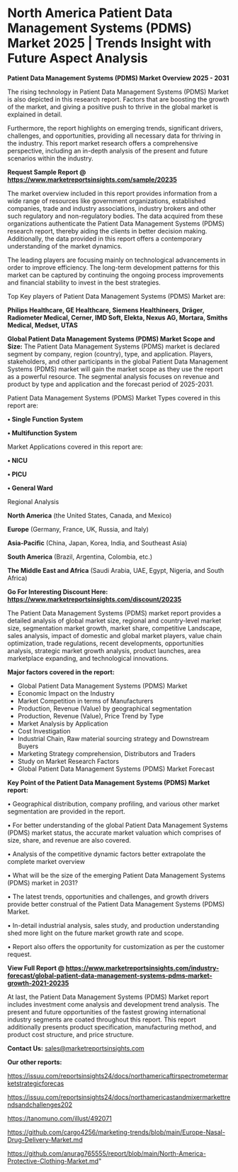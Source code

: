 # North America Patient Data Management Systems (PDMS) Market 2025 | Trends Insight with Future Aspect Analysis

<Strong> Patient Data Management Systems (PDMS) Market Overview 2025 - 2031</strong>

The rising technology in Patient Data Management Systems (PDMS) Market is also depicted in this research report. Factors that are boosting the growth of the market, and giving a positive push to thrive in the global market is explained in detail.

Furthermore, the report highlights on emerging trends, significant drivers, challenges, and opportunities, providing all necessary data for thriving in the industry. This report market research offers a comprehensive perspective, including an in-depth analysis of the present and future scenarios within the industry.

<strong>Request Sample Report @ <a href=https://www.marketreportsinsights.com/sample/20235>https://www.marketreportsinsights.com/sample/20235</a></strong>

The market overview included in this report provides information from a wide range of resources like government organizations, established companies, trade and industry associations, industry brokers and other such regulatory and non-regulatory bodies. The data acquired from these organizations authenticate the Patient Data Management Systems (PDMS) research report, thereby aiding the clients in better decision making. Additionally, the data provided in this report offers a contemporary understanding of the market dynamics.

The leading players are focusing mainly on technological advancements in order to improve efficiency. The long-term development patterns for this market can be captured by continuing the ongoing process improvements and financial stability to invest in the best strategies.

Top Key players of Patient Data Management Systems (PDMS) Market are:

<strong>Philips Healthcare, GE Healthcare, Siemens Healthineers, Dräger, Radiometer Medical, Cerner, IMD Soft, Elekta, Nexus AG, Mortara, Smiths Medical, Medset, UTAS</strong>

<strong><b>Global Patient Data Management Systems (PDMS) Market Scope and Size:</b></strong>
The Patient Data Management Systems (PDMS) market is declared segment by company, region (country), type, and application. Players, stakeholders, and other participants in the global Patient Data Management Systems (PDMS) market will gain the market scope as they use the report as a powerful resource. The segmental analysis focuses on revenue and product by type and application and the forecast period of 2025-2031.

Patient Data Management Systems (PDMS) Market Types covered in this report are:

<strong>• Single Function System

• Multifunction System</strong>

Market Applications covered in this report are:

<strong>• NICU

• PICU

• General Ward</strong> 

Regional Analysis

<strong>North America</strong> (the United States, Canada, and Mexico)

<strong>Europe</strong> (Germany, France, UK, Russia, and Italy)

<strong>Asia-Pacific</strong> (China, Japan, Korea, India, and Southeast Asia)

<strong>South America</strong> (Brazil, Argentina, Colombia, etc.)

<strong>The Middle East and Africa</strong> (Saudi Arabia, UAE, Egypt, Nigeria, and South Africa)

<strong>Go For Interesting Discount Here: <a href=https://www.marketreportsinsights.com/discount/20235>https://www.marketreportsinsights.com/discount/20235</a></strong>

The Patient Data Management Systems (PDMS) market report provides a detailed analysis of global market size, regional and country-level market size, segmentation market growth, market share, competitive Landscape, sales analysis, impact of domestic and global market players, value chain optimization, trade regulations, recent developments, opportunities analysis, strategic market growth analysis, product launches, area marketplace expanding, and technological innovations.

<strong><b>Major factors covered in the report:</b></strong>
<ul>
  <li>Global Patient Data Management Systems (PDMS) Market </li>
  <li>Economic Impact on the Industry</li>
  <li>Market Competition in terms of Manufacturers</li>
  <li>Production, Revenue (Value) by geographical segmentation</li>
  <li>Production, Revenue (Value), Price Trend by Type</li>
  <li>Market Analysis by Application</li>
  <li>Cost Investigation</li>
  <li>Industrial Chain, Raw material sourcing strategy and Downstream Buyers</li>
  <li>Marketing Strategy comprehension, Distributors and Traders</li>
  <li>Study on Market Research Factors</li>
  <li>Global Patient Data Management Systems (PDMS) Market Forecast</li>
</ul>

<strong><b>Key Point of the Patient Data Management Systems (PDMS) Market report:</b></strong>

• Geographical distribution, company profiling, and various other market segmentation are provided in the report.

• For better understanding of the global Patient Data Management Systems (PDMS) market status, the accurate market valuation which comprises of size, share, and revenue are also covered.

• Analysis of the competitive dynamic factors better extrapolate the complete market overview

• What will be the size of the emerging Patient Data Management Systems (PDMS) market in 2031?

• The latest trends, opportunities and challenges, and growth drivers provide better construal of the Patient Data Management Systems (PDMS) Market.

• In-detail industrial analysis, sales study, and production understanding shed more light on the future market growth rate and scope.

• Report also offers the opportunity for customization as per the customer request.

<strong><b>View Full Report @ <a href=https://www.marketreportsinsights.com/industry-forecast/global-patient-data-management-systems-pdms-market-growth-2021-20235>https://www.marketreportsinsights.com/industry-forecast/global-patient-data-management-systems-pdms-market-growth-2021-20235</a></b></strong>


At last, the Patient Data Management Systems (PDMS) Market report includes investment come analysis and development trend analysis. The present and future opportunities of the fastest growing international industry segments are coated throughout this report. This report additionally presents product specification, manufacturing method, and product cost structure, and price structure.

<strong>Contact Us:</strong>
sales@marketreportsinsights.com

<strong>Our other reports:</strong>

<a href=https://issuu.com/reportsinsights24/docs/northamericaftirspectrometermarketstrategicforecas>https://issuu.com/reportsinsights24/docs/northamericaftirspectrometermarketstrategicforecas</a>

<a href=https://issuu.com/reportsinsights24/docs/northamericastandmixermarkettrendsandchallenges202>https://issuu.com/reportsinsights24/docs/northamericastandmixermarkettrendsandchallenges202</a>

<a href=https://tanomuno.com/illust/492071>https://tanomuno.com/illust/492071</a>

<a href=https://github.com/cargo4256/marketing-trends/blob/main/Europe-Nasal-Drug-Delivery-Market.md>https://github.com/cargo4256/marketing-trends/blob/main/Europe-Nasal-Drug-Delivery-Market.md</a>

<a href=https://github.com/anurag765555/report/blob/main/North-America-Protective-Clothing-Market.md>https://github.com/anurag765555/report/blob/main/North-America-Protective-Clothing-Market.md</a>"

